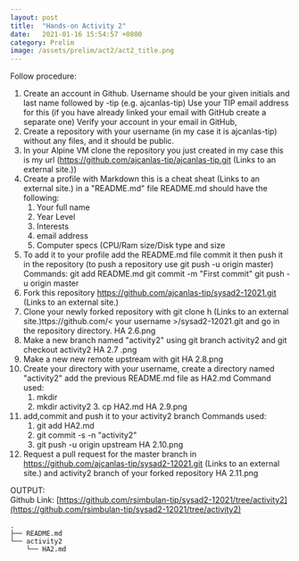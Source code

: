 ```yaml
---
layout: post
title:  "Hands-on Activity 2"
date:   2021-01-16 15:54:57 +0800
category: Prelim
image: /assets/prelim/act2/act2_title.png
---
```

Follow procedure:

1. Create an account in Github.
Username should be your given initials and last name followed by -tip (e.g.  ajcanlas-tip)
Use your TIP email address for this (if you have already linked your email with GitHub create a separate one)
Verify your account in your email in GitHub,
2. Create a repository with your username (in my case it is ajcanlas-tip) without any files, and it should be public.
3. In your Alpine VM clone the repository you just created in my case this is my url (https://github.com/ajcanlas-tip/ajcanlas-tip.git (Links to an external site.))
4. Create a profile with Markdown this is a cheat sheat (Links to an external site.) in a "README.md" file
README.md should have the following:
    1. Your full name
    2. Year Level
    3. Interests
    4. email address
    5. Computer specs (CPU/Ram size/Disk type and size
5. To add it to your profile add the README.md file commit it then push it in the repository (to push a repository use git push -u origin master)
Commands:
git add README.md
git commit -m "First commit"
git push -u origin master
6. Fork this repository https://github.com/ajcanlas-tip/sysad2-12021.git (Links to an external site.) 
7. Clone your newly forked repository with git clone h (Links to an external site.)ttps://github.com/< your username >/sysad2-12021.git and  go in the repository directory.
HA 2.6.png
8. Make a new branch named "activity2" using git branch activity2 and git checkout activity2
HA 2.7 .png
9. Make a new new remote upstream with git 
HA 2.8.png
10. Create your directory with your username, create a directory named "activity2" add the previous README.md file as HA2.md
Command used:
    1. mkdir <your username>
    2. mkdir activity2
        3. cp <path of your README.md file> HA2.md
HA 2.9.png
11. add,commit and push it to your activity2 branch
Commands used:
    1. git add HA2.md
    2. git commit -s -n "activity2"
    3. git push -u origin upstream
HA 2.10.png
12. Request a pull request for the master branch in https://github.com/ajcanlas-tip/sysad2-12021.git (Links to an external site.) and activity2 branch of your forked repository
HA 2.11.png  

OUTPUT:  
Github Link: [https://github.com/rsimbulan-tip/sysad2-12021/tree/activity2](https://github.com/rsimbulan-tip/sysad2-12021/tree/activity2)  
```
.
├── README.md
└── activity2
    └── HA2.md
```